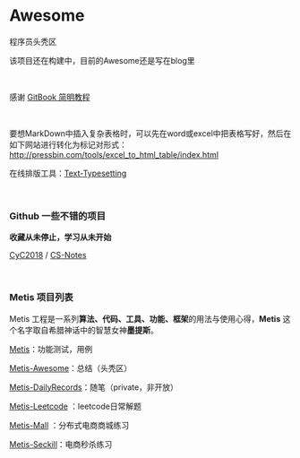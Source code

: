 # Awesome
程序员头秃区

该项目还在构建中，目前的Awesome还是写在blog里

<br>

感谢 [GitBook 简明教程](https://www.mapull.com/gitbook/comscore/)

<br>

要想MarkDown中插入复杂表格时，可以先在word或excel中把表格写好，然后在如下网站进行转化为标记对形式：http://pressbin.com/tools/excel_to_html_table/index.html

在线排版工具：[Text-Typesetting](https://github.com/CyC2018/Text-Typesetting)

<br>



### Github 一些不错的项目

**收藏从未停止，学习从未开始**

[CyC2018](https://github.com/CyC2018) / [CS-Notes](https://github.com/CyC2018/CS-Notes)

<br>



### Metis 项目列表

Metis 工程是一系列**算法、代码、工具、功能、框架**的用法与使用心得，**Metis** 这个名字取自希腊神话中的智慧女神**墨提斯**。

[Metis](https://github.com/Ariescat/Metis)：功能测试，用例

[Metis-Awesome](https://github.com/Ariescat/Metis-Awesome)：总结（头秃区）

[Metis-DailyRecords](https://github.com/Ariescat/Metis-DailyRecords)：随笔（private，非开放）

[Metis-Leetcode](https://github.com/Ariescat/Metis-Mall) ：leetcode日常解题

[Metis-Mall](https://github.com/Ariescat/Metis-Mall) ：分布式电商商城练习

[Metis-Seckill](https://github.com/Ariescat/Metis-Seckill)：电商秒杀练习
